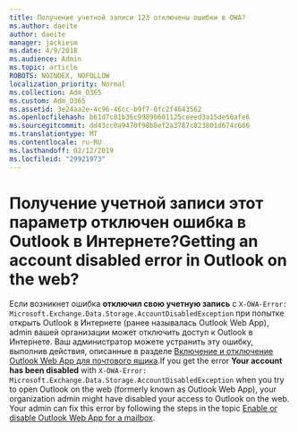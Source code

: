 ```yaml
---
title: Получение учетной записи 123 отключены ошибки в OWA?
ms.author: daeite
author: daeite
manager: jackiesm
ms.date: 4/9/2018
ms.audience: Admin
ms.topic: article
ROBOTS: NOINDEX, NOFOLLOW
localization_priority: Normal
ms.collection: Adm_O365
ms.custom: Adm_O365
ms.assetid: 3e24aa2e-4c96-46cc-b9f7-8fc2f4643562
ms.openlocfilehash: b61d7c81b36c99890601125ceeed3a15de50afe6
ms.sourcegitcommit: dd43cc0a9470f98b8ef2a3787c823801d674c666
ms.translationtype: MT
ms.contentlocale: ru-RU
ms.lasthandoff: 02/12/2019
ms.locfileid: "29921973"
---
```

# <a name="getting-an-account-disabled-error-in-outlook-on-the-web"></a><span data-ttu-id="87b86-102">Получение учетной записи этот параметр отключен ошибка в Outlook в Интернете?</span><span class="sxs-lookup"><span data-stu-id="87b86-102">Getting an account disabled error in Outlook on the web?</span></span>

<span data-ttu-id="87b86-p101">Если возникнет ошибка **отключил свою учетную запись** с `X-OWA-Error: Microsoft.Exchange.Data.Storage.AccountDisabledException` при попытке открыть Outlook в Интернете (ранее называлась Outlook Web App), admin вашей организации может отключить доступ к Outlook в Интернете. Ваш администратор можете устранить эту ошибку, выполнив действия, описанные в разделе [Включение и отключение Outlook Web App для почтового ящика](https://technet.microsoft.com/library/bb124124%28v=exchg.150%29.aspx).</span><span class="sxs-lookup"><span data-stu-id="87b86-p101">If you get the error **Your account has been disabled** with  `X-OWA-Error: Microsoft.Exchange.Data.Storage.AccountDisabledException` when you try to open Outlook on the web (formerly known as Outlook Web App), your organization admin might have disabled your access to Outlook on the web. Your admin can fix this error by following the steps in the topic [Enable or disable Outlook Web App for a mailbox](https://technet.microsoft.com/library/bb124124%28v=exchg.150%29.aspx).</span></span>
  
